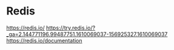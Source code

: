 # Redis 
https://redis.io/
https://try.redis.io/?_ga=2.144771196.99487751.1610069037-156925327.1610069037
https://redis.io/documentation